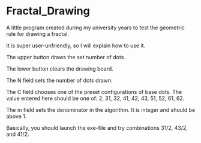 # Fractal_Drawing
A little program created during my university years to test the geometric rule for drawing a fractal.

It is super user-unfriendly, so I will explain how to use it.

The upper button draws the set number of dots.

The lower button clears the drawing board.

The N field sets the number of dots drawn.

The C field chooses one of the preset configurations of base dots. The value entered here should be one of: 2, 31, 32, 41, 42, 43, 51, 52, 61, 62.

The m field sets the denominator in the algorithm. It is integer and should be above 1.

Basically, you should launch the exe-file and try combinations 31/2, 43/2, and 41/2.
